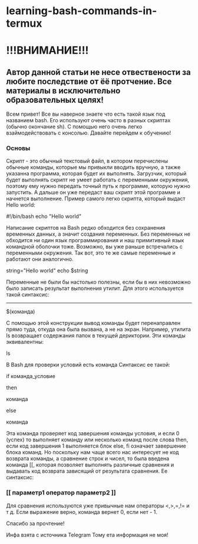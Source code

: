 # learning-bash-commands-in-termux

# !!!ВНИМАНИЕ!!!
## Автор данной статьи не несе отвествености за любите последствие от ёё протчение. Все материалы в исключительно образовательных целях!

Всем привет! Все вы наверное знаете что есть такой язык под названием bash. Его используют очень часто в разных скриптах (обычно окончание sh). С помощью него очень легко взаймодействовать с консолью. Давайте перейдем к обучению!

### Основы

Скрипт - это обычный текстовый файл, в котором перечислены обычные команды, которые мы привыкли вводить вручную, а также указанна программа, которая будет их выполнять. Загрузчик, который будет выполнять скрипт не умеет работать с переменными окружения, поэтому ему нужно передать точный путь к программе, которую нужно запустить. А дальше он уже передаст ваш скрипт этой программе и начнется выполнение.
Пример самого легко скрипта, который выдаст Hello world:

#!/bin/bash
echo "Hello world"

Написание скриптов на Bash редко обходится без сохранения временных данных, а значит создания переменных. Без переменных не обходится ни один язык программирования и наш примитивный язык командной оболочки тоже.
Возможно, вы уже раньше встречались с переменными окружения. Так вот, это те же самые переменные и работают они аналогично.

string="Hello world"
echo $string

Переменные не были бы настолько полезны, если бы в них невозможно было записать результат выполнения утилит. Для этого используется такой синтаксис:

---

$(команда)

С помощью этой конструкции вывод команды будет перенаправлен прямо туда, откуда она была вызвана, а не на экран. Например, утилита ls возвращает содержания папок в текущей дериктории. Эти команды эквивалентны:

ls

В Bash для проверки условий есть команда Синтаксис ее такой:

if команда_условие 

then

команда

else 

команда

Эта команда проверяет код завершения команды условия, и если 0 (успех) то выполняет команду или несколько команд после слова then, если код завершения 1 выполняется блок else, fi означает завершение блока команд.
Но поскольку нам чаще всего нас интересует не код возврата команды, а сравнение строк и чисел, то была введена команда [[, которая позволяет выполнять различные сравнения и выдавать код возврата зависящий от результата сравнения. Ее синтаксис:

### [[ параметр1 оператор параметр2 ]]

Для сравнения используются уже привычные нам операторы <,>,=,!= и т д. Если выражение верно, команда вернет 0, если нет - 1.

 Спасибо за прочтение!

Инфа взята с источника Telegram 
Тому ета информация не моя!
